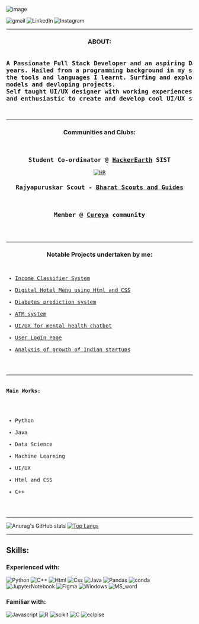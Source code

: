 ![image](https://user-images.githubusercontent.com/86396701/133918503-4ae3897e-4249-48d4-9e15-35ece2cb1726.png)

<a href="mailto:yashwant091827@gmail.com "><img align="left" alt="gmail" src="https://img.shields.io/badge/Gmail-D14836?style=for-the-badge&logo=gmail&logoColor=white"/></a>
<a href="https://www.linkedin.com/in/yashwant-saiarjun-s-v-478794197/"><img  align="left" alt="LinkedIn" src="https://img.shields.io/badge/linkedin-%230077B5.svg?style=for-the-badge&logo=linkedin&logoColor=white"/></a>
<a href="https://www.instagram.com/_thearjunsai_/"><img align="left" alt="Instagram" src="https://img.shields.io/badge/Instagram-%23E4405F.svg?style=for-the-badge&logo=Instagram&logoColor=white"/></a>
<br>
<hr>

<h3 align="center">ABOUT:</h3>
<pre>
<h3>A Passionate Full Stack Developer and an aspiring Data Scientist having coding experiences of 4+
years. Hailed from a programming background in my school. Experience in developing projects from 
the tools and languages I learnt. Surfing and exploring through Data Science and machine learning
models and devloping projects.
Self taught UI/UX designer with working experiences and a good knowledge of using Figma. Curious
and enthusiastic to create and develop cool UI/UX stuffs.</h3>
</pre>
<hr>
<h3 align="center">Communities and Clubs:</h3>
<pre>
<div align="center">
<h3>Student Co-ordinator @ <a href="https://www.hackerearth.com/">HackerEarth</a> SIST</h3><a href=""><img alt="HR" src="https://img.shields.io/badge/HackerEarth-%232C3454.svg?style=for-the-badge&logo=HackerEarth&logoColor=Blue"></a>
<h3>Rajyapuruskar Scout - <a href="http://www.bsgindia.org/ ">Bharat Scouts and Guides</a></h3>
<h3>Member @ <a href="https://www.cureya.in/">Cureya</a> community</h3>
</div>
</pre>
<hr>


<h3 align="center">Notable Projects undertaken by me:</h3>
<div>
<pre>
<ul>
<li><a href="https://github.com/YashwantSaiarjun/Income-Classifier-System">Income Classifier System</a></li>
<li><a href="https://github.com/YashwantSaiarjun/Digitel-Hotel-Menu">Digital Hotel Menu using Html and CSS</a></li>
<li><a href="https://github.com/YashwantSaiarjun/Diabetes-prediction-System">Diabetes prediction system</a></li>
<li><a href="https://github.com/YashwantSaiarjun/ATM-System">ATM system</a></li>
<li><a href="https://github.com/YashwantSaiarjun?tab=projects">UI/UX for mental health chatbot</a></li>
<li><a href=" ">User Login Page</a></li>
<li><a href=" ">Analysis of growth of Indian startups</a></li>
</ul>
</pre>
 <hr>
 
<pre>
<h4>Main Works:</h4>
<ul>
<li>Python</li>
<li>Java</li>
<li>Data Science</li>
<li>Machine Learning</li>
<li>UI/UX</li>
<li>Html and CSS</li>
<li>C++</li>
</ul>
</pre>
<hr>


![Anurag's GitHub stats](https://github-readme-stats.vercel.app/api?username=YashwantSaiarjun&show_icons=true&theme=radical)
  [![Top Langs](https://github-readme-stats.vercel.app/api/top-langs/?username=YashwantSaiarjun&layout=compact)](https://github.com/YashwantSaiarjun?tab=repositories)




<hr>
<h2>Skills:</h2>
<h3>Experienced with:</h3>

<img alt="Python" src="https://img.shields.io/badge/python-3670A0?style=for-the-badge&logo=python&logoColor=ffdd54"/>
<img alt="C++" src="https://img.shields.io/badge/c++-%2300599C.svg?style=for-the-badge&logo=c%2B%2B&logoColor=white"/>
<img alt="Html" src="https://img.shields.io/badge/html5-%23E34F26.svg?style=for-the-badge&logo=html5&logoColor=white"/>
<img alt="Css" src="https://img.shields.io/badge/css3-%231572B6.svg?style=for-the-badge&logo=css3&logoColor=white"/>
<img alt="Java" src="https://img.shields.io/badge/java-%23ED8B00.svg?style=for-the-badge&logo=java&logoColor=white"/>
<img alt="Pandas" src="https://img.shields.io/badge/pandas-%23150458.svg?style=for-the-badge&logo=pandas&logoColor=white"/>
 <img alt="conda" src="https://img.shields.io/badge/conda-342B029.svg?style=for-the-badge&logo=anaconda&logoColor=white"/>
<img alt="JupyterNotebook" src="https://img.shields.io/badge/jupyter-%23FA0F00.svg?style=for-the-badge&logo=jupyter&logoColor=white"/>
<img alt="Figma" src="https://img.shields.io/badge/figma-%23F24E1E.svg?style=for-the-badge&logo=figma&logoColor=white"/>

<img alt="Windows" src="https://img.shields.io/badge/Windows-0078D6?style=for-the-badge&logo=windows&logoColor=white"/>
<img alt="MS_word" src="https://img.shields.io/badge/Microsoft_Word-2B579A?style=for-the-badge&logo=microsoft-word&logoColor=white"/>
 
 <h3>Familiar with:</h3>
 <img alt="Javascript" src="https://img.shields.io/badge/javascript-%23323330.svg?style=for-the-badge&logo=javascript&logoColor=%23F7DF1E"/>
 <img alt="R" src="https://img.shields.io/badge/r-%23276DC3.svg?style=for-the-badge&logo=r&logoColor=white)"/>
 <img alt="scikit" src="https://img.shields.io/badge/scikit--learn-%23F7931E.svg?style=for-the-badge&logo=scikit-learn&logoColor=white"/>
 <img alt="C" src="https://img.shields.io/badge/c-%2300599C.svg?style=for-the-badge&logo=c&logoColor=white"/>
 <img alt="eclpise" src="https://img.shields.io/badge/Eclipse-FE7A16.svg?style=for-the-badge&logo=Eclipse&logoColor=white"/>
 





